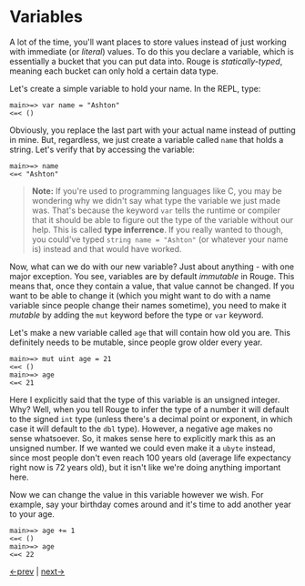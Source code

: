 # Variables

A lot of the time, you'll want places to store values instead of just working with immediate (or _literal_) values. To do this you declare a variable, which is essentially a bucket that you can put data into. Rouge is _statically-typed_, meaning each bucket can only hold a certain data type.

Let's create a simple variable to hold your name. In the REPL, type:

```
main>=> var name = "Ashton"
<=< ()
```

Obviously, you replace the last part with your actual name instead of putting in mine. But, regardless, we just create a variable called `name` that holds a string. Let's verify that by accessing the variable:

```
main>=> name
<=< "Ashton"
```

> **Note:** If you're used to programming languages like C, you may be wondering why we didn't say what type the variable we just made was. That's because the keyword `var` tells the runtime or compiler that it should be able to figure out the type of the variable without our help. This is called **type inferrence**. If you really wanted to though, you could've typed `string name = "Ashton"` (or whatever your name is) instead and that would have worked.

Now, what can we do with our new variable? Just about anything - with one major exception. You see, variables are by default _immutable_ in Rouge. This means that, once they contain a value, that value cannot be changed. If you want to be able to change it (which you might want to do with a name variable since people change their names sometime), you need to make it _mutable_ by adding the `mut` keyword before the type or `var` keyword.

Let's make a new variable called `age` that will contain how old you are. This definitely needs to be mutable, since people grow older every year.

```
main>=> mut uint age = 21
<=< ()
main>=> age
<=< 21
```

Here I explicitly said that the type of this variable is an unsigned integer. Why? Well, when you tell Rouge to infer the type of a number it will default to the signed `int` type (unless there's a decimal point or exponent, in which case it will default to the `dbl` type). However, a negative age makes no sense whatsoever. So, it makes sense here to explicitly mark this as an unsigned number. If we wanted we could even make it a `ubyte` instead, since most people don't even reach 100 years old (average life expectancy right now is 72 years old), but it isn't like we're doing anything important here.

Now we can change the value in this variable however we wish. For example, say your birthday comes around and it's time to add another year to your age.

```
main>=> age += 1
<=< ()
main>=> age
<=< 22
```

[<-prev](2_types.md) | [next->](4_flow.md)